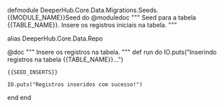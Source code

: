 defmodule DeeperHub.Core.Data.Migrations.Seeds.{{MODULE_NAME}}Seed do
  @moduledoc """
  Seed para a tabela {{TABLE_NAME}}.
  Insere os registros iniciais na tabela.
  """

  alias DeeperHub.Core.Data.Repo

  @doc """
  Insere os registros na tabela.
  """
  def run do
    IO.puts("Inserindo registros na tabela {{TABLE_NAME}}...")

    {{SEED_INSERTS}}

    IO.puts("Registros inseridos com sucesso!")
  end
end

